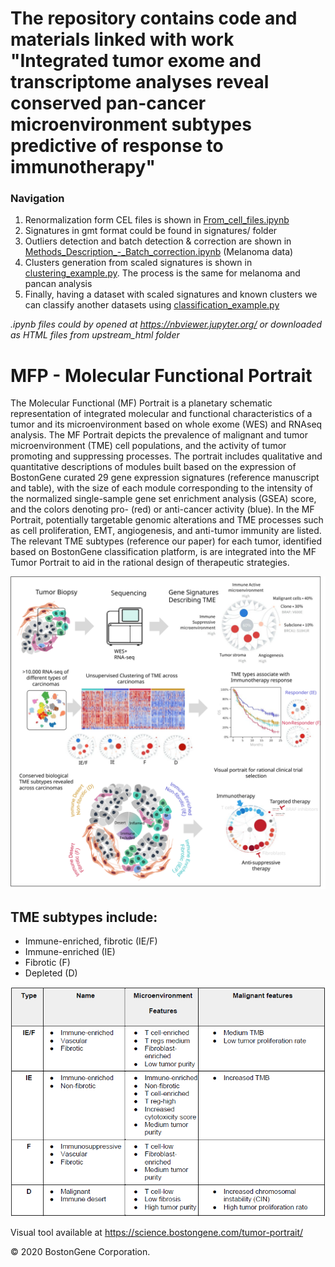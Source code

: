 # The repository contains code and materials linked with work "Integrated tumor exome and transcriptome analyses reveal conserved pan-cancer microenvironment subtypes predictive of response to immunotherapy"

### Navigation

1. Renormalization form CEL files is shown in <a href="https://nbviewer.jupyter.org/github/BostonGene/MFP/blob/master/From_cell_files.ipynb">From_cell_files.ipynb</a>
1. Signatures in gmt format could be found in signatures/ folder 
1. Outliers detection and batch detection & correction are shown in <a href="https://nbviewer.jupyter.org/github/BostonGene/MFP/blob/master/Methods_Description_-_Batch_correction.ipynb">Methods_Description_-_Batch_correction.ipynb</a> (Melanoma data)
1. Clusters generation from scaled signatures is shown in <a href="clustering_example.py">clustering_example.py</a>. The process is the same for melanoma and pancan analysis
1. Finally, having a dataset with scaled signatures and known clusters we can classify another datasets using <a href="classification_example.py">classification_example.py</a>


_.ipynb files could by opened at https://nbviewer.jupyter.org/ or downloaded as HTML files from upstream_html folder_


# MFP - Molecular Functional Portrait

The Molecular Functional (MF) Portrait is a planetary schematic representation of integrated molecular and functional characteristics of a tumor and its microenvironment based on whole exome (WES) and RNAseq analysis. The MF Portrait depicts the prevalence of malignant and tumor microenvironment (TME) cell populations, and the activity of tumor promoting and suppressing processes. The portrait includes qualitative and quantitative descriptions of modules built based on the expression of BostonGene curated 29 gene expression signatures (reference manuscript and table), with the size of each module corresponding to the intensity of the normalized single-sample gene set enrichment analysis (GSEA) score, and the colors denoting pro- (red) or anti-cancer activity (blue). In the MF Portrait, potentially targetable genomic alterations and TME processes such as cell proliferation, EMT, angiogenesis, and anti-tumor immunity are listed. The relevant TME subtypes (reference our paper) for each tumor, identified based on BostonGene classification platform, is are integrated into the MF Tumor Portrait to aid in the rational design of therapeutic strategies.


![Graphical abstract](img/Abstract.svg?raw=true "Molecular Functional Portrait")

## TME subtypes include:

* Immune-enriched, fibrotic (IE/F)
* Immune-enriched (IE)
* Fibrotic (F)
* Depleted (D)

![mfp_characteristics](img/mfp_characteristics.png?raw=true "MFP characteristics")

Visual tool available at https://science.bostongene.com/tumor-portrait/<br>

© 2020 BostonGene Corporation.
